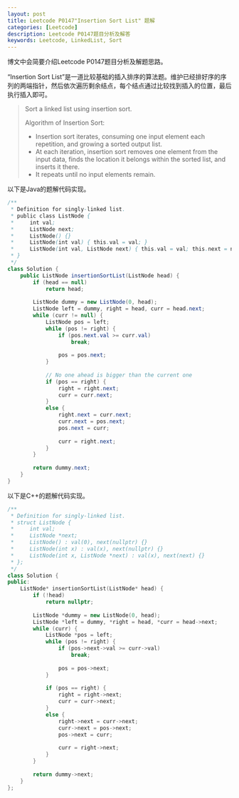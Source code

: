 ```yaml
---
layout: post
title: Leetcode P0147"Insertion Sort List" 题解
categories: [Leetcode]
description: Leetcode P0147题目分析及解答
keywords: Leetcode, LinkedList, Sort
---
```


博文中会简要介绍Leetcode P0147题目分析及解题思路。

“Insertion Sort List”是一道比较基础的插入排序的算法题。维护已经排好序的序列的两端指针，然后依次遍历剩余结点，每个结点通过比较找到插入的位置，最后执行插入即可。

> Sort a linked list using insertion sort.
> 
> Algorithm of Insertion Sort:
> 
> - Insertion sort iterates, consuming one input element each repetition, and growing a sorted output list.
> - At each iteration, insertion sort removes one element from the input data, finds the location it belongs within the sorted list, and inserts it there.
> - It repeats until no input elements remain.

以下是Java的题解代码实现。
```java
/**
 * Definition for singly-linked list.
 * public class ListNode {
 *     int val;
 *     ListNode next;
 *     ListNode() {}
 *     ListNode(int val) { this.val = val; }
 *     ListNode(int val, ListNode next) { this.val = val; this.next = next; }
 * }
 */
class Solution {
    public ListNode insertionSortList(ListNode head) {
        if (head == null)
            return head;
        
        ListNode dummy = new ListNode(0, head);
        ListNode left = dummy, right = head, curr = head.next;
        while (curr != null) {
            ListNode pos = left;
            while (pos != right) {
                if (pos.next.val >= curr.val)
                    break;
                
                pos = pos.next;
            }
            
            // No one ahead is bigger than the current one
            if (pos == right) {
                right = right.next;
                curr = curr.next;
            }
            else {
                right.next = curr.next;
                curr.next = pos.next;
                pos.next = curr;
                
                curr = right.next;
            }
        }
        
        return dummy.next;
    }
}
```

以下是C++的题解代码实现。
```cpp
/**
 * Definition for singly-linked list.
 * struct ListNode {
 *     int val;
 *     ListNode *next;
 *     ListNode() : val(0), next(nullptr) {}
 *     ListNode(int x) : val(x), next(nullptr) {}
 *     ListNode(int x, ListNode *next) : val(x), next(next) {}
 * };
 */
class Solution {
public:
    ListNode* insertionSortList(ListNode* head) {
        if (!head)
            return nullptr;
        
        ListNode *dummy = new ListNode(0, head);
        ListNode *left = dummy, *right = head, *curr = head->next;
        while (curr) {
            ListNode *pos = left;
            while (pos != right) {
                if (pos->next->val >= curr->val)
                    break;
                
                pos = pos->next;
            }
            
            if (pos == right) {
                right = right->next;
                curr = curr->next;
            }
            else {
                right->next = curr->next;
                curr->next = pos->next;
                pos->next = curr;
                
                curr = right->next;
            }
        }
        
        return dummy->next;
    }
};
```